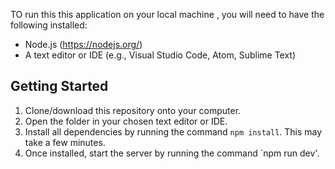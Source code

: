 TO run this this application on your local machine , you will need to have the following installed:

- Node.js (https://nodejs.org/)
- A text editor or IDE (e.g., Visual Studio Code, Atom, Sublime Text)

## Getting Started

1. Clone/download this repository onto your computer.
2. Open the folder in your chosen text editor or IDE.
3. Install all dependencies by running the command `npm install`. This may take a few minutes.
4. Once installed, start the server by running the command `npm run dev'.
